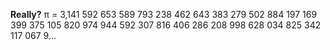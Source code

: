 **Really?**
π = 3,141 592 653 589 793 238 462 643 383 279 502 884 197 169 399 375 105 820 974 944 592 307 816 406 286 208 998 628 034 825 342 117 067 9…

